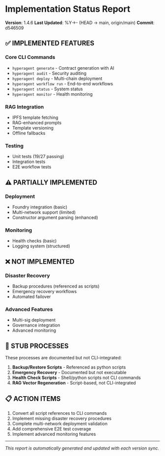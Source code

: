 # Implementation Status Report

<!-- VERSION_PLACEHOLDER -->
**Version**: 1.4.6
**Last Updated**: %Y->- (HEAD -> main, origin/main)
**Commit**: d546509
<!-- /VERSION_PLACEHOLDER -->

## ✅ IMPLEMENTED FEATURES

### Core CLI Commands
- `hyperagent generate` - Contract generation with AI
- `hyperagent audit` - Security auditing
- `hyperagent deploy` - Multi-chain deployment
- `hyperagent workflow run` - End-to-end workflows
- `hyperagent status` - System status
- `hyperagent monitor` - Health monitoring

### RAG Integration
- IPFS template fetching
- RAG-enhanced prompts
- Template versioning
- Offline fallbacks

### Testing
- Unit tests (19/27 passing)
- Integration tests
- E2E workflow tests

## ⚠️ PARTIALLY IMPLEMENTED

### Deployment
- Foundry integration (basic)
- Multi-network support (limited)
- Constructor argument parsing (enhanced)

### Monitoring
- Health checks (basic)
- Logging system (structured)

## ❌ NOT IMPLEMENTED

### Disaster Recovery
- Backup procedures (referenced as scripts)
- Emergency recovery workflows
- Automated failover

### Advanced Features
- Multi-sig deployment
- Governance integration
- Advanced monitoring

## 🔧 STUB PROCESSES

These processes are documented but not CLI-integrated:

1. **Backup/Restore Scripts** - Referenced as python scripts
2. **Emergency Recovery** - Documented but not executable
3. **Health Check Scripts** - Shell/python scripts not CLI commands
4. **RAG Vector Regeneration** - Script-based, not CLI-integrated

## 📋 ACTION ITEMS

1. Convert all script references to CLI commands
2. Implement missing disaster recovery procedures
3. Complete multi-network deployment validation
4. Add comprehensive E2E test coverage
5. Implement advanced monitoring features

---
*This report is automatically generated and updated with each version sync.*
